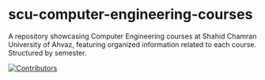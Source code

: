 # scu-computer-engineering-courses
A repository showcasing Computer Engineering courses at Shahid Chamran University of Ahvaz, featuring organized information related to each course. Structured by semester.

<a href="https://github.com/CE-SCU/scu-computer-engineering-courses/graphs/contributors">
  <img src="https://contrib.rocks/image?repo=CE-SCU/scu-computer-engineering-courses" alt="Contributors"/>
</a>
